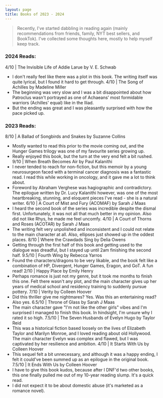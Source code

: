 ```yaml
---
layout: page
title: Books of 2023 - 2024
---
```



> Recently, I've started dabbling in reading again (mainly recommendations from friends, family, NYT best sellers, and BookTok). I've collected some thoughts here, mostly to help myself keep track.

### 2024 Reads:
4/10 | The Invisible Life of Addie Larue by V. E. Schwab
  - I don't really feel like there was a plot in this book. The writing itself was quite lyrical, but I found it hard to get through.
4/10 | The Song of Achilles by Madeline Miller
  - The beginning was very slow and I was a bit disappointed about how Patroclus wasn't portrayed as one of Achaeans’ most formidable warriors (Achilles' equal) like in the Iliad.
  - But the ending was great and I was pleasantly surprised with how the pace picked up.

### 2023 Reads:
8/10 | A Ballad of Songbirds and Snakes by Suzanne Collins 
  - Mostly wanted to read this prior to the movie coming out, and the Hunger Games trilogy was one of my favourite series growing up.
  - Really enjoyed this book, but the turn at the very end felt a bit rushed.
9/10 | When Breath Becomes Air by Paul Kalanithi
  - I never tended to reach for non-fiction, but this memoir by a young neurosurgeon faced with a terminal cancer diagnosis was a fantastic read. I read this while working in oncology, and it gave me a lot to think about.
  -  Foreword by Abraham Verghese was hagiographic and contradictory. The epilogue written by Dr. Lucy Kalanithi however, was one of the most heartbreaking, stunning, and eloquent pieces I've read - she is a natural writer.
6/10 | A Court of Mist and Fury (ACOMAF) by Sarah J Maas
  -  I heard the second book of the series was incredible despite the dismal first. Unfortunately, it was not all that much better in my opinion. Also did not like Rhys, he made me feel uncomfy.
4/10 | A Court of Thorns and Roses (ACOTAR) by Sarah J Maas
  - The writing felt very unpolished and inconsistent and I could not relate to the main character at all. Also, ellipses just showed up in the oddest places.
8/10 | Where the Crawdads Sing by Delia Owens
  - Getting through the first half of this book and getting used to the dialogue was dreadful, but I stayed up until 2am finishing the second half.
9.5/10 | Fourth Wing by Rebecca Yarros
  - Found the characters/dragons to be very likable, and the book felt like a combination of HP, Divergent, Hunger Games, Eragon, and GoT. A fun read!
2/10 | Happy Place by Emily Henry
  - Perhaps romance is just not my genre, but it took me months to finish this one. Felt there wasn't any plot, and the main character gives up her years of medical school and residency training to suddenly pursue pottery.
7/10 | Verity by Colleen Hoover
  - Did this thriller give me nightmares? Yes. Was this an entertaining read? Also yes.
6.5/10 | Throne of Glass by Sarah J Maas
  - The main character gave "I'm not like the other girls" vibes and I'm surprised I managed to finish this book. In hindsight, I'm unsure why I rated it so high.
7.5/10 | The Seven Husbands of Evelyn Hugo by Taylor Reid
   - This was a historical fiction based loosely on the lives of Elizabeth Taylor and Marilyn Monroe, and I loved reading about old Hollywood. The main character Evelyn was complex and flawed, but I was captivated by her resilience and ambition.
4/10 | It Starts With Us by Colleen Hoover
  - This sequel felt a bit unnecessary, and although it was a happy ending, I felt it could've been summed up as an epilogue in the original book.
7.5/10 | It Ends With Us by Colleen Hoover
  - I have to give this book kudos, because after I DNF'd two other books, this one finally pulled me out of my 10-year reading slump. It's a quick read.
  - I did not expect it to be about domestic abuse (it's marketed as a romance novel).

